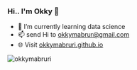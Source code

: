 ### Hi.. I'm Okky 👋

- 🌱 I’m currently learning data science
- 📫 send Hi to okkymabrur@gmail.com
- 🌐 Visit [okkymabruri.github.io](https://okkymabruri.github.io/)

<p align="left"> <img src="https://komarev.com/ghpvc/?username=okkymabruri&label=Views&color=blue&style=plastic" alt="okkymabruri" /> </p>

<!--
[![Top Langs](https://github-readme-stats.vercel.app/api/top-langs/?username=okkymabruri&layout=compact)](https://github.com/okkymabruri)

<!--
![Anurag's github stats](https://github-readme-stats.vercel.app/api?username=okkymabruri&show_icons=true&theme=radical)

<!--
**okkymabruri/okkymabruri** is a ✨ _special_ ✨ repository because its `README.md` (this file) appears on your GitHub profile.

Here are some ideas to get you started:

- 🔭 I’m currently working on ...

- 👯 I’m looking to collaborate on ...
- 🤔 I’m looking for help with ...
- 💬 Ask me about ...
- 😄 Pronouns: ...
- ⚡ Fun fact: ...
-->
